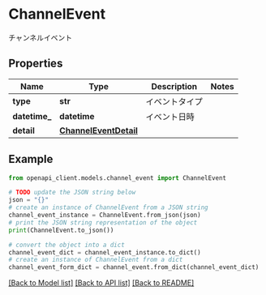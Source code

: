 # ChannelEvent

チャンネルイベント

## Properties

Name | Type | Description | Notes
------------ | ------------- | ------------- | -------------
**type** | **str** | イベントタイプ | 
**datetime_** | **datetime** | イベント日時 | 
**detail** | [**ChannelEventDetail**](ChannelEventDetail.md) |  | 

## Example

```python
from openapi_client.models.channel_event import ChannelEvent

# TODO update the JSON string below
json = "{}"
# create an instance of ChannelEvent from a JSON string
channel_event_instance = ChannelEvent.from_json(json)
# print the JSON string representation of the object
print(ChannelEvent.to_json())

# convert the object into a dict
channel_event_dict = channel_event_instance.to_dict()
# create an instance of ChannelEvent from a dict
channel_event_form_dict = channel_event.from_dict(channel_event_dict)
```
[[Back to Model list]](../README.md#documentation-for-models) [[Back to API list]](../README.md#documentation-for-api-endpoints) [[Back to README]](../README.md)


